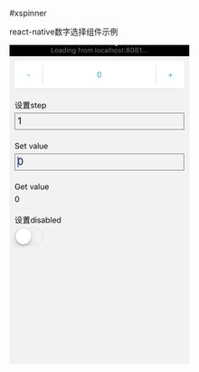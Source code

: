 #xspinner

react-native数字选择组件示例

![alt tag](https://raw.githubusercontent.com/roscoe054/xspinner/master/demo.gif)
